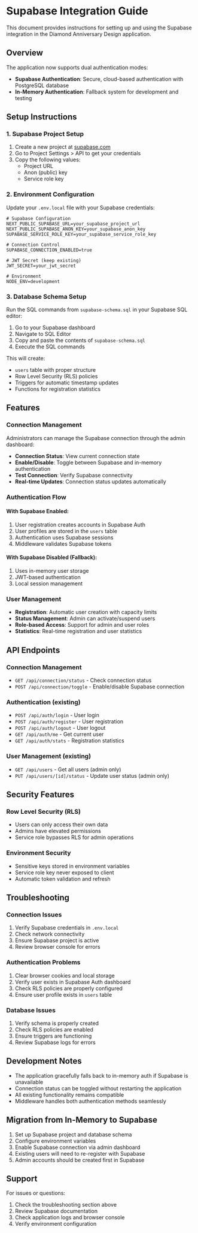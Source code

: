 # Supabase Integration Guide

This document provides instructions for setting up and using the Supabase integration in the Diamond Anniversary Design application.

## Overview

The application now supports dual authentication modes:
- **Supabase Authentication**: Secure, cloud-based authentication with PostgreSQL database
- **In-Memory Authentication**: Fallback system for development and testing

## Setup Instructions

### 1. Supabase Project Setup

1. Create a new project at [supabase.com](https://supabase.com)
2. Go to Project Settings > API to get your credentials
3. Copy the following values:
   - Project URL
   - Anon (public) key
   - Service role key

### 2. Environment Configuration

Update your `.env.local` file with your Supabase credentials:

```env
# Supabase Configuration
NEXT_PUBLIC_SUPABASE_URL=your_supabase_project_url
NEXT_PUBLIC_SUPABASE_ANON_KEY=your_supabase_anon_key
SUPABASE_SERVICE_ROLE_KEY=your_supabase_service_role_key

# Connection Control
SUPABASE_CONNECTION_ENABLED=true

# JWT Secret (keep existing)
JWT_SECRET=your_jwt_secret

# Environment
NODE_ENV=development
```

### 3. Database Schema Setup

Run the SQL commands from `supabase-schema.sql` in your Supabase SQL editor:

1. Go to your Supabase dashboard
2. Navigate to SQL Editor
3. Copy and paste the contents of `supabase-schema.sql`
4. Execute the SQL commands

This will create:
- `users` table with proper structure
- Row Level Security (RLS) policies
- Triggers for automatic timestamp updates
- Functions for registration statistics

## Features

### Connection Management

Administrators can manage the Supabase connection through the admin dashboard:

- **Connection Status**: View current connection state
- **Enable/Disable**: Toggle between Supabase and in-memory authentication
- **Test Connection**: Verify Supabase connectivity
- **Real-time Updates**: Connection status updates automatically

### Authentication Flow

#### With Supabase Enabled:
1. User registration creates accounts in Supabase Auth
2. User profiles are stored in the `users` table
3. Authentication uses Supabase sessions
4. Middleware validates Supabase tokens

#### With Supabase Disabled (Fallback):
1. Uses in-memory user storage
2. JWT-based authentication
3. Local session management

### User Management

- **Registration**: Automatic user creation with capacity limits
- **Status Management**: Admin can activate/suspend users
- **Role-based Access**: Support for admin and user roles
- **Statistics**: Real-time registration and user statistics

## API Endpoints

### Connection Management
- `GET /api/connection/status` - Check connection status
- `POST /api/connection/toggle` - Enable/disable Supabase connection

### Authentication (existing)
- `POST /api/auth/login` - User login
- `POST /api/auth/register` - User registration
- `POST /api/auth/logout` - User logout
- `GET /api/auth/me` - Get current user
- `GET /api/auth/stats` - Registration statistics

### User Management (existing)
- `GET /api/users` - Get all users (admin only)
- `PUT /api/users/[id]/status` - Update user status (admin only)

## Security Features

### Row Level Security (RLS)
- Users can only access their own data
- Admins have elevated permissions
- Service role bypasses RLS for admin operations

### Environment Security
- Sensitive keys stored in environment variables
- Service role key never exposed to client
- Automatic token validation and refresh

## Troubleshooting

### Connection Issues
1. Verify Supabase credentials in `.env.local`
2. Check network connectivity
3. Ensure Supabase project is active
4. Review browser console for errors

### Authentication Problems
1. Clear browser cookies and local storage
2. Verify user exists in Supabase Auth dashboard
3. Check RLS policies are properly configured
4. Ensure user profile exists in `users` table

### Database Issues
1. Verify schema is properly created
2. Check RLS policies are enabled
3. Ensure triggers are functioning
4. Review Supabase logs for errors

## Development Notes

- The application gracefully falls back to in-memory auth if Supabase is unavailable
- Connection status can be toggled without restarting the application
- All existing functionality remains compatible
- Middleware handles both authentication methods seamlessly

## Migration from In-Memory to Supabase

1. Set up Supabase project and database schema
2. Configure environment variables
3. Enable Supabase connection via admin dashboard
4. Existing users will need to re-register with Supabase
5. Admin accounts should be created first in Supabase

## Support

For issues or questions:
1. Check the troubleshooting section above
2. Review Supabase documentation
3. Check application logs and browser console
4. Verify environment configuration